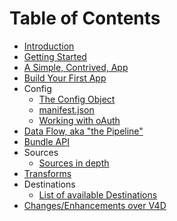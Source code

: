 # Table of Contents

* [Introduction](intro.md)
* [Getting Started](getting-started.md)
* [A Simple, Contrived, App](simple-contrived.md)
* [Build Your First App](build-your-first-app.md)
* Config
    * [The Config Object](config/readme.md)
    * [manifest.json](config/manifest.md)
    * [Working with oAuth](config/oauth.md)
* [Data Flow, aka "the Pipeline"](the-pipeline.md)
* [Bundle API](api.md)
* Sources
  * [Sources in depth](sources/sources-in-depth.md)
* [Transforms](transforms/readme.md)
* Destinations
  * [List of available Destinations](destinations/readme.md)
* [Changes/Enhancements over V4D](enhancements.md)
